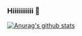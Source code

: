 ### Hiiiiiiiiiii 👋

[![Anurag's github stats](https://github-readme-stats.vercel.app/api?username=CaoGiaHieu-dev)](https://github.com/anuraghazra/github-readme-stats)
<!--
**CaoGiaHieu-dev/CaoGiaHieu-dev** is a ✨ _special_ ✨ repository because its `README.md` (this file) appears on your GitHub profile.

Here are some ideas to get you started:

- 🔭 I’m currently working on ...
- 🌱 I’m currently learning ...
- 👯 I’m looking to collaborate on ...
- 🤔 I’m looking for help with ...
- 💬 Ask me about ...
- 📫 How to reach me: ...
- 😄 Pronouns: ...
- ⚡ Fun fact: ...
-->
